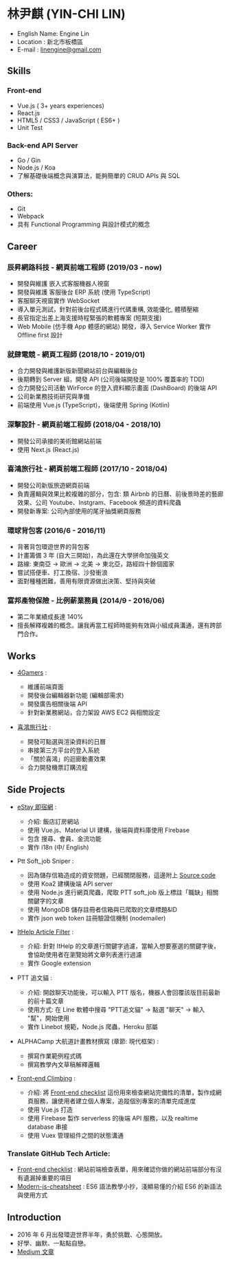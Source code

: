 # 林尹麒 (YIN-CHI LIN)

* English Name: Engine Lin
* Location : 新北市板橋區
* E-mail : linengine@gmail.com

## Skills

### Front-end

* Vue.js ( 3+ years experiences)
* React.js
* HTML5 / CSS3 / JavaScript ( ES6+ )
* Unit Test

### Back-end API Server

* Go / Gin
* Node.js / Koa
* 了解基礎後端概念與演算法，能夠簡單的 CRUD APIs 與 SQL

### Others:

* Git
* Webpack
* 具有 Functional Programming 與設計模式的概念

## Career

### 辰昇網路科技 - 網頁前端工程師 (2019/03 - now)

* 開發與維護 嵌入式客服機器人視窗
* 開發與維護 客服後台 ERP 系統 (使用 TypeScript)
* 客服聊天視窗實作 WebSocket
* 導入單元測試，針對前後台程式碼進行代碼重構, 效能優化, 體積壓縮
* 長官指定出差上海支援時程緊張的軟體專案 (短期支援)
* Web Mobile (仿手機 App 體感的網站) 開發，導入 Service Worker 實作 Offline first 設計

### 就肆電競 - 網頁工程師 (2018/10 - 2019/01)

* 合力開發與維護新版新聞網站前台與編輯後台
* 後期轉到 Server 組，開發 API (公司後端開發是 100% 覆蓋率的 TDD)
* 合力開發公司活動 WirForce 的登入資料顯示畫面 (DashBoard) 的後端 API
* 公司新業務技術研究與準備
* 前端使用 Vue.js (TypeScript)，後端使用 Spring (Kotlin)

### 深擊設計 - 網頁前端工程師 (2018/04 - 2018/10)

* 開發公司承接的美術館網站前端
* 使用 Next.js (React.js)

### 喜鴻旅行社 - 網頁前端工程師 (2017/10 - 2018/04)

* 開發公司新版旅遊網頁前端
* 負責邏輯與效果比較複雜的部分，包含: 類 Airbnb 的日曆、前後景時差的藝廊效果、公司 Youtube、Instgram、Facebook 頻道的資料爬蟲
* 開發新專案: 公司內部使用的尾牙抽獎網頁服務

### 環球背包客 (2016/6 - 2016/11)

* 背著背包環遊世界的背包客
* 計畫籌備 3 年 (自大三開始)，為此還在大學拼命加強英文
* 路線: 東南亞 -> 歐洲 -> 北美 -> 東北亞，路經四十餘個國家
* 嘗試搭便車、打工換宿、沙發衝浪
* 面對種種困難，善用有限資源做出決策、堅持與突破

### 富邦產物保險 - 比例薪業務員 (2014/9 - 2016/06)

* 第二年業績成長達 140%
* 擅長解釋複雜的概念。讓我再當工程師時能夠有效與小組成員溝通，還有跨部門合作。

## Works

- <a href="https://www.4gamers.com.tw/">4Gamers</a> :

  - 維護前端頁面
  - 開發後台編輯器新功能 (編輯部需求)
  - 開發廣告相關後端 API
  - 針對新業務網站，合力架設 AWS EC2 與相關設定
  
- <a href="https://www.besttour.com.tw/e_web/">喜鴻旅行社</a> :

  - 開發可點選與渲染資料的日曆
  - 串接第三方平台的登入系統
  - 「關於喜鴻」的迴廊動畫效果
  - 合力開發機票訂購流程

## Side Projects

- <a href="https://estay.keylessok.com/">eStay 即宿網</a> :

  - 介紹: 飯店訂房網站
  - 使用 Vue.js、Material UI 建構，後端與資料庫使用 Firebase
  - 包含 搜尋、會員、金流功能
  - 實作 i18n (中/ English)

- Ptt Soft_job Sniper :

  - 因為儲存信箱造成的資安問題，已經關閉服務，這邊附上 <a href="https://github.com/EngineLin/ptt-soft-job-sniper">Source code</a>
  - 使用 Koa2 建構後端 API server
  - 使用 Node.js 進行網頁爬蟲，爬取 PTT soft_job 版上標註「職缺」相關關鍵字的文章
  - 使用 MongoDB 儲存註冊者信箱與已爬取的文章標題&ID
  - 實作 json web token 註冊驗證信機制 (nodemailer)

- <a href="https://github.com/EngineLin/googleExtensionFilter" target="_blank"> ItHelp Article Filter</a> :

  - 介紹: 針對 ItHelp 的文章進行關鍵字過濾，當輸入想要塞選的關鍵字後，會協助使用者在瀏覽始將文章列表進行過濾
  - 實作 Google extension
  
- PTT 追文貓 :

  - 介紹: 開啟聊天功能後，可以輸入 PTT 版名，機器人會回覆該版目前最新的前十篇文章
  - 使用方式: 在 Line 軟體中搜尋 "PTT追文貓" -> 點選 "聊天" -> 輸入 "幫"，開始使用
  - 實作 Linebot 規範，Node.js 爬蟲，Heroku 部屬

- ALPHACamp 大航道計畫教材撰寫 (章節: 現代框架) :

  - 撰寫作業範例程式碼
  - 撰寫教學內文草稿解釋邏輯

- <a href="https://enginelin.github.io/front-end-climbing/" target="_blank">Front-end Climbing</a> :

  - 介紹: 將 <a href="https://github.com/EngineLin/Front-End-Checklist" target="_blank">Front-end checklist</a> 這份用來檢查網站完備性的清單，製作成網頁服務，讓使用者建立個人專案，追蹤個別專案的清單完成進度
  - 使用 Vue.js 打造
  - 使用 Firebase 製作 serverless 的後端 API 服務，以及 realtime database 串接
  - 使用 Vuex 管理組件之間的狀態溝通
  
### Translate GitHub Tech Article:

  * <a href="https://github.com/EngineLin/Front-End-Checklist" target="_blank">Front-end checklist</a> : 網站前端檢查表單，用來確認你做的網站前端部分有沒有遺漏掉重要的項目
  * <a href="https://github.com/EngineLin/modern-js-cheatsheet" target="_blank">Modern-js-cheatsheet</a> : ES6 語法教學小抄，淺顯易懂的介紹 ES6 的新語法與使用方式

## Introduction

* 2016 年 6 月出發環遊世界半年，勇於挑戰、心態開放。
* 好學、幽默、一點點自戀。
* <a href="https://goo.gl/VWvM3v" target="_blank">Medium 文章</a>
